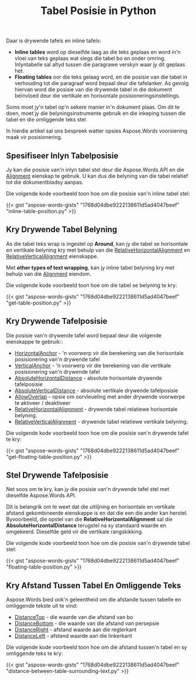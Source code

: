 ﻿---
title: Tabel Posisie in Python
second_title: Aspose.Words vir Python
articleTitle: Plaas'n Tabel
linktitle: Plaas'n Tabel
description: "Spesifiseer tabel posisie in Python. Kry'n tabel belyning, kry en stel drywende tafel posisie met behulp van Python."
type: docs
weight: 50
url: /af/python-net/position-a-table/
---

Daar is drywende tafels en inline tafels:

* **Inline tables** word op dieselfde laag as die teks geplaas en word in'n vloei van teks geplaas wat slegs die tabel bo en onder omring. Inlyntabelle sal altyd tussen die paragrawe verskyn waar jy dit geplaas het.
* **Floating tables** oor die teks gelaag word, en die posisie van die tabel in verhouding tot die paragraaf word bepaal deur die tafelanker. As gevolg hiervan word die posisie van die drywende tabel in die dokument beïnvloed deur die vertikale en horisontale posisioneringsinstellings.

Soms moet jy'n tabel op'n sekere manier in'n dokument plaas. Om dit te doen, moet jy die belyningsinstrumente gebruik en die inkeping tussen die tabel en die omliggende teks stel.

In hierdie artikel sal ons bespreek watter opsies Aspose.Words voorsiening maak vir posisionering.

## Spesifiseer Inlyn Tabelposisie

Jy kan die posisie van'n inlyn tabel stel deur die Aspose.Words API en die [Alignment](https://reference.aspose.com/words/python-net/aspose.words.tables/table/alignment/) eienskap te gebruik. U kan dus die belyning van die tabel relatief tot die dokumentbladsy aanpas.

Die volgende kode voorbeeld toon hoe om die posisie van'n inline tabel stel:

{{< gist "aspose-words-gists" "1768d04dbe9222138611d5ad4047beef" "inline-table-position.py" >}}

## Kry Drywende Tabel Belyning

As die tabel teks wrap is ingestel op **Around**, kan jy die tabel se horisontale en vertikale belyning kry met behulp van die [RelativeHorizontalAlignment](https://reference.aspose.com/words/python-net/aspose.words.tables/table/relative_horizontal_alignment/) en [RelativeVerticalAlignment](https://reference.aspose.com/words/python-net/aspose.words.tables/table/relative_vertical_alignment/) eienskappe.

Met **other types of text wrapping**, kan jy inline tabel belyning kry met behulp van die [Alignment](https://reference.aspose.com/words/python-net/aspose.words.tables/table/alignment/) eiendom.

Die volgende kode voorbeeld toon hoe om die tabel se belyning te kry:

{{< gist "aspose-words-gists" "1768d04dbe9222138611d5ad4047beef" "get-table-position.py" >}}

## Kry Drywende Tafelposisie

 Die posisie van'n drywende tafel word bepaal deur die volgende eienskappe te gebruik::

* [HorizontalAnchor](https://reference.aspose.com/words/python-net/aspose.words.tables/table/horizontal_anchor/) - 'n voorwerp vir die berekening van die horisontale posisionering van'n drywende tafel
* [VerticalAnchor](https://reference.aspose.com/words/python-net/aspose.words.tables/table/vertical_anchor/) - 'n voorwerp vir die berekening van die vertikale posisionering van'n drywende tafel
* [AbsoluteHorizontalDistance](https://reference.aspose.com/words/python-net/aspose.words.tables/table/absolute_horizontal_distance/) - absolute horisontale drywende tafelposisie
* [AbsoluteVerticalDistance](https://reference.aspose.com/words/python-net/aspose.words.tables/table/absolute_vertical_distance/) - absolute vertikale drywende tafelposisie
* [AllowOverlap](https://reference.aspose.com/words/python-net/aspose.words.tables/table/allow_overlap/) - opsie om oorvleueling met ander drywende voorwerpe te aktiveer / deaktiveer
* [RelativeHorizontalAlignment](https://reference.aspose.com/words/python-net/aspose.words.tables/table/relative_horizontal_alignment/) - drywende tabel relatiewe horisontale belyning.
* [RelativeVerticalAlignment](https://reference.aspose.com/words/python-net/aspose.words.tables/table/relative_vertical_alignment/) - drywende tabel relatiewe vertikale belyning.

Die volgende kode voorbeeld toon hoe om die posisie van'n drywende tafel te kry:

{{< gist "aspose-words-gists" "1768d04dbe9222138611d5ad4047beef" "get-floating-table-position.py" >}}

## Stel Drywende Tafelposisie

Net soos om te kry, kan jy die posisie van'n drywende tafel stel met dieselfde Aspose.Words API.

Dit is belangrik om te weet dat die uitlijning en horisontale en vertikale afstand gekombineerde eienskappe is en dat die een die ander kan herstel. Byvoorbeeld, die opstel van die **RelativeHorizontalAlignment** sal die **AbsoluteHorizontalDistance** terugstel na sy standaard waarde en omgekeerd. Dieselfde geld vir die vertikale rangskikking.

Die volgende kode voorbeeld toon hoe om die posisie van'n drywende tabel stel:

{{< gist "aspose-words-gists" "1768d04dbe9222138611d5ad4047beef" "floating-table-position.py" >}}

## Kry Afstand Tussen Tabel En Omliggende Teks

Aspose.Words bied ook'n geleentheid om die afstande tussen tabelle en omliggende tekste uit te vind:

- [DistanceTop](https://reference.aspose.com/words/python-net/aspose.words.tables/table/distance_top/) - die waarde van die afstand van bo
- [DistanceBottom](https://reference.aspose.com/words/python-net/aspose.words.tables/table/distance_bottom/) - die waarde van die afstand van persepsie
- [DistanceRight](https://reference.aspose.com/words/python-net/aspose.words.tables/table/distance_right/) - afstand waarde aan die regterkant
- [DistanceLeft](https://reference.aspose.com/words/python-net/aspose.words.tables/table/distance_left/) - afstand waarde aan die linkerkant

Die volgende kode voorbeeld toon hoe om die afstand tussen'n tabel en sy omliggende teks te kry:

{{< gist "aspose-words-gists" "1768d04dbe9222138611d5ad4047beef" "distance-between-table-surrounding-text.py" >}}
